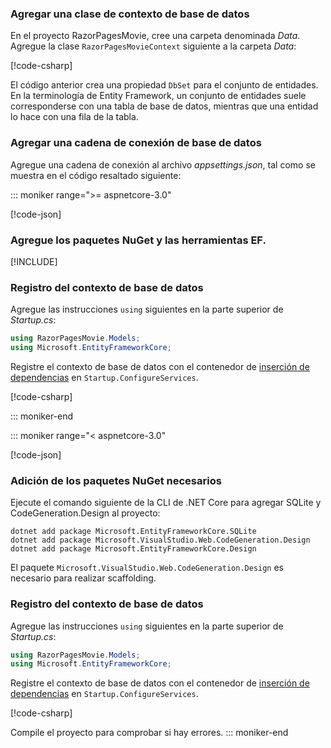 <a name="dc"></a>

### <a name="add-a-database-context-class"></a>Agregar una clase de contexto de base de datos

En el proyecto RazorPagesMovie, cree una carpeta denominada *Data*. Agregue la clase `RazorPagesMovieContext` siguiente a la carpeta *Data*:

[!code-csharp[](~/tutorials/razor-pages/razor-pages-start/sample/RazorPagesMovie22/Data/RazorPagesMovieContext.cs)]

El código anterior crea una propiedad `DbSet` para el conjunto de entidades. En la terminología de Entity Framework, un conjunto de entidades suele corresponderse con una tabla de base de datos, mientras que una entidad lo hace con una fila de la tabla.

<a name="cs"></a>

### <a name="add-a-database-connection-string"></a>Agregar una cadena de conexión de base de datos

Agregue una cadena de conexión al archivo *appsettings.json*, tal como se muestra en el código resaltado siguiente:

::: moniker range=">= aspnetcore-3.0"

[!code-json[](~/tutorials/razor-pages/razor-pages-start/sample/RazorPagesMovie30/appsettings_SQLite.json?highlight=10-12)]

### <a name="add-nuget-packages-and-ef-tools"></a>Agregue los paquetes NuGet y las herramientas EF.

[!INCLUDE[](~/includes/add-EF-NuGet-SQLite-CLI.md)]

<a name="reg"></a>

### <a name="register-the-database-context"></a>Registro del contexto de base de datos

Agregue las instrucciones `using` siguientes en la parte superior de *Startup.cs*:

```csharp
using RazorPagesMovie.Models;
using Microsoft.EntityFrameworkCore;
```

Registre el contexto de base de datos con el contenedor de [inserción de dependencias](xref:fundamentals/dependency-injection) en `Startup.ConfigureServices`.

[!code-csharp[](~/tutorials/razor-pages/razor-pages-start/sample/RazorPagesMovie30/Startup.cs?name=snippet_UseSqlite&highlight=11-12)]

::: moniker-end

::: moniker range="< aspnetcore-3.0"

[!code-json[](~/tutorials/razor-pages/razor-pages-start/sample/RazorPagesMovie/appsettings_SQLite.json?highlight=8-9)]

### <a name="add-required-nuget-packages"></a>Adición de los paquetes NuGet necesarios

Ejecute el comando siguiente de la CLI de .NET Core para agregar SQLite y CodeGeneration.Design al proyecto:

```dotnetcli
dotnet add package Microsoft.EntityFrameworkCore.SQLite
dotnet add package Microsoft.VisualStudio.Web.CodeGeneration.Design
dotnet add package Microsoft.EntityFrameworkCore.Design
```

El paquete `Microsoft.VisualStudio.Web.CodeGeneration.Design` es necesario para realizar scaffolding.

<a name="reg"></a>

### <a name="register-the-database-context"></a>Registro del contexto de base de datos

Agregue las instrucciones `using` siguientes en la parte superior de *Startup.cs*:

```csharp
using RazorPagesMovie.Models;
using Microsoft.EntityFrameworkCore;
```

Registre el contexto de base de datos con el contenedor de [inserción de dependencias](xref:fundamentals/dependency-injection) en `Startup.ConfigureServices`.

[!code-csharp[](~/tutorials/razor-pages/razor-pages-start/sample/RazorPagesMovie22/Startup.cs?name=snippet_UseSqlite&highlight=11-12)]

Compile el proyecto para comprobar si hay errores.
::: moniker-end
